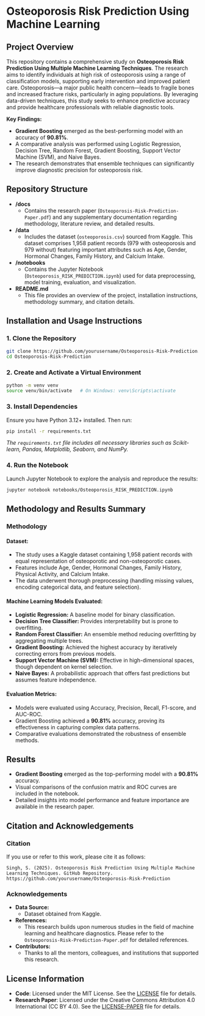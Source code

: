 # Osteoporosis Risk Prediction Using Machine Learning

## Project Overview

This repository contains a comprehensive study on **Osteoporosis Risk Prediction Using Multiple Machine Learning Techniques**. The research aims to identify individuals at high risk of osteoporosis using a range of classification models, supporting early intervention and improved patient care. Osteoporosis—a major public health concern—leads to fragile bones and increased fracture risks, particularly in aging populations. By leveraging data-driven techniques, this study seeks to enhance predictive accuracy and provide healthcare professionals with reliable diagnostic tools.

**Key Findings:**
- **Gradient Boosting** emerged as the best-performing model with an accuracy of **90.81%**.
- A comparative analysis was performed using Logistic Regression, Decision Tree, Random Forest, Gradient Boosting, Support Vector Machine (SVM), and Naive Bayes.
- The research demonstrates that ensemble techniques can significantly improve diagnostic precision for osteoporosis risk.

## Repository Structure

- **/docs**  
  - Contains the research paper (`Osteoporosis-Risk-Prediction-Paper.pdf`) and any supplementary documentation regarding methodology, literature review, and detailed results.
- **/data**  
  - Includes the dataset (`osteoporosis.csv`) sourced from Kaggle. This dataset comprises 1,958 patient records (979 with osteoporosis and 979 without) featuring important attributes such as Age, Gender, Hormonal Changes, Family History, and Calcium Intake.
- **/notebooks**  
  - Contains the Jupyter Notebook (`Osteoporosis_RISK_PREDICTION.ipynb`) used for data preprocessing, model training, evaluation, and visualization.
- **README.md**  
  - This file provides an overview of the project, installation instructions, methodology summary, and citation details.

## Installation and Usage Instructions

### 1. Clone the Repository
```bash
git clone https://github.com/yourusername/Osteoporosis-Risk-Prediction.git
cd Osteoporosis-Risk-Prediction
```

### 2. Create and Activate a Virtual Environment
```bash
python -m venv venv
source venv/bin/activate   # On Windows: venv\Scripts\activate
```

### 3. Install Dependencies
Ensure you have Python 3.12+ installed. Then run:
```bash
pip install -r requirements.txt
```
*The `requirements.txt` file includes all necessary libraries such as Scikit-learn, Pandas, Matplotlib, Seaborn, and NumPy.*

### 4. Run the Notebook
Launch Jupyter Notebook to explore the analysis and reproduce the results:
```bash
jupyter notebook notebooks/Osteoporosis_RISK_PREDICTION.ipynb
```

## Methodology and Results Summary

### Methodology

#### Dataset:
- The study uses a Kaggle dataset containing 1,958 patient records with equal representation of osteoporotic and non-osteoporotic cases.
- Features include Age, Gender, Hormonal Changes, Family History, Physical Activity, and Calcium Intake.
- The data underwent thorough preprocessing (handling missing values, encoding categorical data, and feature selection).

#### Machine Learning Models Evaluated:
- **Logistic Regression:** A baseline model for binary classification.
- **Decision Tree Classifier:** Provides interpretability but is prone to overfitting.
- **Random Forest Classifier:** An ensemble method reducing overfitting by aggregating multiple trees.
- **Gradient Boosting:** Achieved the highest accuracy by iteratively correcting errors from previous models.
- **Support Vector Machine (SVM):** Effective in high-dimensional spaces, though dependent on kernel selection.
- **Naive Bayes:** A probabilistic approach that offers fast predictions but assumes feature independence.

#### Evaluation Metrics:
- Models were evaluated using Accuracy, Precision, Recall, F1-score, and AUC-ROC.
- Gradient Boosting achieved a **90.81%** accuracy, proving its effectiveness in capturing complex data patterns.
- Comparative evaluations demonstrated the robustness of ensemble methods.

## Results
- **Gradient Boosting** emerged as the top-performing model with a **90.81%** accuracy.
- Visual comparisons of the confusion matrix and ROC curves are included in the notebook.
- Detailed insights into model performance and feature importance are available in the research paper.

## Citation and Acknowledgements

### Citation
If you use or refer to this work, please cite it as follows:
```arduino
Singh, S. (2025). Osteoporosis Risk Prediction Using Multiple Machine Learning Techniques. GitHub Repository. https://github.com/yourusername/Osteoporosis-Risk-Prediction
```

### Acknowledgements
- **Data Source:**  
  - Dataset obtained from Kaggle.
- **References:**  
  - This research builds upon numerous studies in the field of machine learning and healthcare diagnostics. Please refer to the `Osteoporosis-Risk-Prediction-Paper.pdf` for detailed references.
- **Contributors:**  
  - Thanks to all the mentors, colleagues, and institutions that supported this research.

## License Information

- **Code**: Licensed under the MIT License. See the [LICENSE](LICENSE) file for details.
- **Research Paper**: Licensed under the Creative Commons Attribution 4.0 International (CC BY 4.0). See the [LICENSE-PAPER](LICENSE-PAPER) file for details.


